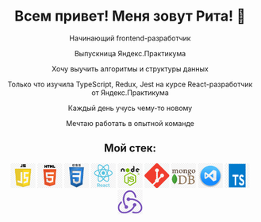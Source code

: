 <div align="center">
  <h1>Всем привет! Меня зовут Рита! 💖</h1>
  
  <p>Начинающий frontend-разработчик</p>
  <p>Выпускница Яндекс.Практикума</p>
  <p>Хочу выучить алгоритмы и структуры данных</p>
  <p>Только что изучила TypeScript, Redux, Jest на курсе React-разработчик от Яндекс.Практикума</p>
  <p>Каждый день учусь чему-то новому</p>
  <p>Мечтаю работать в опытной команде</p>

  <h2>Мой стек:</h2>
  <p>
    <img src="js.png" alt="JavaScript" width="50" height="50"/>
    <img src="html.png" alt="HTML5" width="50" height="50"/>
    <img src="css.png" alt="CSS3" width="50" height="50"/>
    <img src="react.png" alt="React" width="50" height="50"/>
    <img src="nodejs.png" alt="Node.js" width="50" height="50"/>
    <img src="git.png" alt="Git" width="50" height="50"/>
    <img src="mongodb.png" alt="MongoDB" width="50" height="50"/>
    <img src="vscode.png" alt="VSCode" width="50" height="50"/>
    <img src="typescript.png" alt="TypeScript" width="50" height="50"/>
    <img src="redux.png" alt="Redux" width="50" height="50"/>
  </p>
</div>
